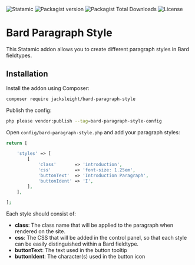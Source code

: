 ![Statamic](https://flat.badgen.net/badge/Statamic/3.1.14+/FF269E) ![Packagist version](https://flat.badgen.net/packagist/v/jacksleight/bard-paragraph-style) ![Packagist Total Downloads](https://flat.badgen.net/packagist/dt/jacksleight/bard-paragraph-style) ![License](https://flat.badgen.net/github/license/jacksleight/bard-paragraph-style)

# Bard Paragraph Style 

This Statamic addon allows you to create different paragraph styles in Bard fieldtypes.

## Installation

Install the addon using Composer:

```bash
composer require jacksleight/bard-paragraph-style
```

Publish the config:

```bash
php please vendor:publish --tag=bard-paragraph-style-config
```

Open `config/bard-paragraph-style.php` and add your paragraph styles:


```php
return [

    'styles' => [
        [
            'class'       => 'introduction',
            'css'         => 'font-size: 1.25em',
            'buttonText'  => 'Introduction Paragraph',
            'buttonIdent' => 'I',
        ],
    ],

];
```

Each style should consist of:

* **class**: The class name that will be applied to the paragraph when rendered on the site.
* **css**: The CSS that will be added in the control panel, so that each style can be easily distinguished within a Bard fieldtype.
* **buttonText**: The text used in the button tooltip
* **buttonIdent**: The character(s) used in the button icon

